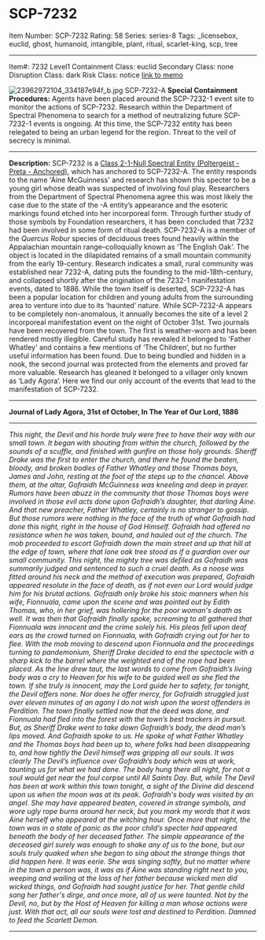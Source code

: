 # SCP-7232
Item Number: SCP-7232
Rating: 58
Series: series-8
Tags: _licensebox, euclid, ghost, humanoid, intangible, plant, ritual, scarlet-king, scp, tree

---

Item#: 7232
Level1
Containment Class:
euclid
Secondary Class:
none
Disruption Class:
dark
Risk Class:
notice
[link to memo](/classification-committee-memo)  

![23962972104_334187e94f_b.jpg](https://live.staticflickr.com/1622/23962972104_334187e94f_b.jpg)
SCP-7232-A
**Special Containment Procedures:** Agents have been placed around the SCP-7232-1 event site to monitor the actions of SCP-7232. Research within the Department of Spectral Phenomena to search for a method of neutralizing future SCP-7232-1 events is ongoing.
At this time, the SCP-7232 entity has been relegated to being an urban legend for the region. Threat to the veil of secrecy is minimal.
* * *
**Description:** SCP-7232 is a [Class 2-1-Null Spectral Entity (Poltergeist - Preta - Anchored)](https://scp-wiki.wikidot.com/welcome-to-spectral-affairs), which has anchored to SCP-7232-A. The entity responds to the name 'Áine McGuinness' and research has shown this specter to be a young girl whose death was suspected of involving foul play. Researchers from the Department of Spectral Phenomena agree this was most likely the case due to the state of the -A entity’s appearance and the esoteric markings found etched into her incorporeal form. Through further study of those symbols by Foundation researchers, it has been concluded that 7232 had been involved in some form of ritual death.
SCP-7232-A is a member of the _Quercus Robur_ species of deciduous trees found heavily within the Appalachian mountain range–colloquially known as ‘The English Oak’. The object is located in the dilapidated remains of a small mountain community from the early 19-century. Research indicates a small, rural community was established near 7232-A, dating puts the founding to the mid-18th-century, and collapsed shortly after the origination of the 7232-1 manifestation events, dated to 1886. While the town itself is deserted, SCP-7232-A has been a popular location for children and young adults from the surrounding area to venture into due to its ‘haunted’ nature. While SCP-7232-A appears to be completely non-anomalous, it annually becomes the site of a level 2 incorporeal manifestation event on the night of October 31st.
Two journals have been recovered from the town. The first is weather-worn and has been rendered mostly illegible. Careful study has revealed it belonged to 'Father Whatley' and contains a few mentions of ‘The Children’, but no further useful information has been found.
Due to being bundled and hidden in a nook, the second journal was protected from the elements and proved far more valuable. Research has gleaned it belonged to a villager only known as ‘Lady Agora’. Here we find our only account of the events that lead to the manifestation of SCP-7232.
* * *
**Journal of Lady Agora, 31st of October, In The Year of Our Lord, 1886**
* * *
_This night, the Devil and his horde truly were free to have their way with our small town. It began with shouting from within the church, followed by the sounds of a scuffle, and finished with gunfire on those holy grounds. Sheriff Drake was the first to enter the church, and there he found the beaten, bloody, and broken bodies of Father Whatley and those Thomas boys, James and John, resting at the foot of the steps up to the chancel. Above them, at the altar, Gofraidh McGuinness was kneeling and deep in prayer. Rumors have been abuzz in the community that those Thomas boys were involved in those evil acts done upon Gofraidh’s daughter, that darling Áine. And that new preacher, Father Whatley, certainly is no stranger to gossip. But those rumors were nothing in the face of the truth of what Gofraidh had done this night, right in the house of God Himself._
_Gofraidh had offered no resistance when he was taken, bound, and hauled out of the church. The mob proceeded to escort Gofraidh down the main street and up that hill at the edge of town, where that lone oak tree stood as if a guardian over our small community. This night, the mighty tree was defiled as Gofraidh was summarily judged and sentenced to such a cruel death. As a noose was fitted around his neck and the method of execution was prepared, Gofraidh appeared resolute in the face of death, as if not even our Lord would judge him for his brutal actions. Gofraidh only broke his stoic manners when his wife, Fionnuala, came upon the scene and was pointed out by Edith Thomas, who, in her grief, was hollering for the poor woman's death as well. It was then that Gofraidh finally spoke, screaming to all gathered that Fionnuala was innocent and the crime solely his. His pleas fell upon deaf ears as the crowd turned on Fionnuala, with Gofraidh crying out for her to flee._
_With the mob moving to descend upon Fionnuala and the proceedings turning to pandemonium, Sheriff Drake decided to end the spectacle with a sharp kick to the barrel where the weighted end of the rope had been placed. As the line drew taut, the last words to come from Gofraidh’s living body was a cry to Heaven for his wife to be guided well as she fled the town. If she truly is innocent, may the Lord guide her to safety, for tonight, the Devil offers none. Nor does he offer mercy, for Gofraidh struggled just over eleven minutes of an agony I do not wish upon the worst offenders in Perdition._
_The town finally settled now that the deed was done, and Fionnuala had fled into the forest with the town’s best trackers in pursuit. But, as Sheriff Drake went to take down Gofraidh’s body, the dead man’s lips moved. And Gofraidh spoke to us. He spoke of what Father Whatley and the Thomas boys had been up to, where folks had been disappearing to, and how tightly the Devil himself was gripping all our souls._
_It was clearly The Devil’s influence over Gofraidh’s body which was at work, taunting us for what we had done. The body hung there all night, for not a soul would get near the foul corpse until All Saints Day. But, while The Devil has been at work within this town tonight, a sight of the Divine did descend upon us when the moon was at its peak._
_Gofraidh's body was visited by an angel. She may have appeared beaten, covered in strange symbols, and wore ugly rope burns around her neck, but you mark my words that it was Áine herself who appeared at the witching hour._
_Once more that night, the town was in a state of panic as the poor child’s specter had appeared beneath the body of her deceased father. The simple appearance of the deceased girl surely was enough to shake any of us to the bone, but our souls truly quaked when she began to sing about the strange things that did happen here. It was eerie. She was singing softly, but no matter where in the town a person was, it was as if Áine was standing right next to you, weeping and wailing at the loss of her father because wicked men did wicked things, and Gofraidh had sought justice for her._
_That gentle child sang her father's dirge, and once more, all of us were taunted. Not by the Devil, no, but by the Host of Heaven for killing a man whose actions were just. With that act, all our souls were lost and destined to Perdition. Damned to feed the Scarlett Demon._
* * *